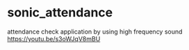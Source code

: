 # sonic_attendance
attendance check application by using high frequency sound
https://youtu.be/s3oWJqV8mBU
